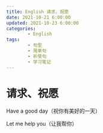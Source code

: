 ```yaml
---
title: English 请求、祝愿
date: 2021-10-21 6:00:00
updated: 2021-10-23 6:00:00
categories:
        - English
tags:
        - 句型
        - 简单句
        - 祈使句
        - 学习笔记
---
```


# 请求、祝愿

Have a good day（祝你有美好的一天）

Let me help you（让我帮你）

